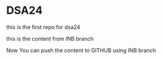 # DSA24
this is the first repo for dsa24


this is the content from INB branch 


Now You can push the content to GITHUB using INB branch
